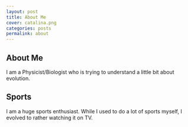 ```yaml
---
layout: post
title: About Me
cover: catalina.png
categories: posts
permalink: about
---
```


## About Me
I am a Physicist/Biologist who is trying to understand a little bit about evolution.

## Sports
I am a huge sports enthusiast. While I used to do a lot of sports myself, I evolved to rather watching it on TV.
